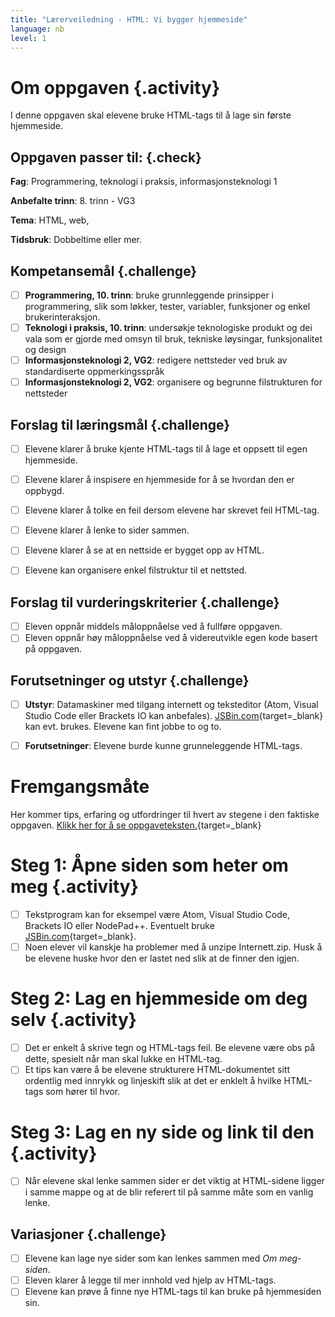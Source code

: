 ```yaml
---
title: "Lærerveiledning - HTML: Vi bygger hjemmeside"
language: nb
level: 1
---
```


# Om oppgaven {.activity}
I denne oppgaven skal elevene bruke HTML-tags til å lage sin første hjemmeside.

## Oppgaven passer til: {.check}
 __Fag__: Programmering, teknologi i praksis, informasjonsteknologi 1

__Anbefalte trinn__: 8. trinn - VG3

__Tema__: HTML, web,

__Tidsbruk__: Dobbeltime eller mer.


## Kompetansemål {.challenge}

- [ ] __Programmering, 10. trinn__: bruke grunnleggende prinsipper i programmering, slik som løkker, tester, variabler, funksjoner og enkel brukerinteraksjon.
- [ ] __Teknologi i praksis, 10. trinn__: undersøkje teknologiske produkt og dei vala som er gjorde med omsyn til bruk, tekniske løysingar, funksjonalitet og design
- [ ] __Informasjonsteknologi 2, VG2__: redigere nettsteder ved bruk av standardiserte oppmerkingsspråk
- [ ] __Informasjonsteknologi 2, VG2__: organisere og begrunne filstrukturen for nettsteder

## Forslag til læringsmål {.challenge}

- [ ] Elevene klarer å bruke kjente HTML-tags til å lage et oppsett til egen hjemmeside.
- [ ] Elevene klarer å inspisere en hjemmeside for å se hvordan den er oppbygd.
- [ ] Elevene klarer å tolke en feil dersom elevene har skrevet feil HTML-tag.
- [ ] Elevene klarer å lenke to sider sammen.
- [ ] Elevene klarer å se at en nettside er bygget opp av HTML.
- [ ] Elevene kan organisere enkel filstruktur til et nettsted.


## Forslag til vurderingskriterier {.challenge}

- [ ] Eleven oppnår middels måloppnåelse ved å fullføre oppgaven.
- [ ] Eleven oppnår høy måloppnåelse ved å videreutvikle egen kode basert på oppgaven.

## Forutsetninger og utstyr {.challenge}

- [ ] __Utstyr__: Datamaskiner med tilgang internett og teksteditor (Atom, Visual Studio Code eller Brackets IO kan anbefales). [JSBin.com](http://jsbin.com){target=_blank} kan evt. brukes. Elevene kan fint jobbe to og to.

- [ ] __Forutsetninger__: Elevene burde kunne grunneleggende HTML-tags.

# Fremgangsmåte
Her kommer tips, erfaring og utfordringer til hvert av stegene i den faktiske oppgaven. [Klikk her for å se oppgaveteksten.](en_hjemmeside.html){target=_blank}

# Steg 1: Åpne siden som heter om meg {.activity}
- [ ] Tekstprogram kan for eksempel være Atom, Visual Studio Code, Brackets IO eller NodePad++. Eventuelt bruke [JSBin.com](http://jsbin.com){target=_blank}.
- [ ] Noen elever vil kanskje ha problemer med å unzipe Internett.zip. Husk å be elevene huske hvor den er lastet ned slik at de finner den igjen.

# Steg 2: Lag en hjemmeside om deg selv {.activity}
- [ ] Det er enkelt å skrive tegn og HTML-tags feil. Be elevene være obs på dette, spesielt når man skal lukke en HTML-tag.
- [ ] Et tips kan være å be elevene strukturere HTML-dokumentet sitt ordentlig med innrykk og linjeskift slik at det er enklelt å hvilke HTML-tags som hører til hvor.

# Steg 3: Lag en ny side og link til den {.activity}
- [ ] Når elevene skal lenke sammen sider er det viktig at HTML-sidene ligger i samme mappe og at de blir referert til på samme måte som en vanlig lenke.

## Variasjoner {.challenge}
- [ ] Elevene kan lage nye sider som kan lenkes sammen med _Om meg-siden_.
- [ ] Eleven klarer å legge til mer innhold ved hjelp av HTML-tags.
- [ ] Elevene kan prøve å finne nye HTML-tags til kan bruke på hjemmesiden sin.
